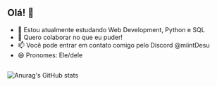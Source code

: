## Olá! 👋
- 🌱 Estou atualmente estudando Web Development, Python e SQL
- 👯 Quero colaborar no que eu puder!
- 📫 Você pode entrar em contato comigo pelo Discord @miintDesu
- 😄 Pronomes: Ele/dele

##

![Anurag's GitHub stats](https://github-readme-stats.vercel.app/api?username=chocomnt&show_icons=true&theme=dark)
